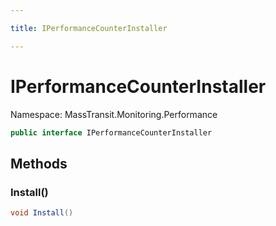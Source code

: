 ```yaml
---

title: IPerformanceCounterInstaller

---
```


# IPerformanceCounterInstaller

Namespace: MassTransit.Monitoring.Performance

```csharp
public interface IPerformanceCounterInstaller
```

## Methods

### **Install()**

```csharp
void Install()
```
